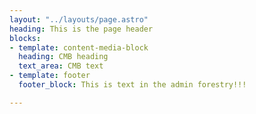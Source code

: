 ```yaml
---
layout: "../layouts/page.astro"
heading: This is the page header
blocks:
- template: content-media-block
  heading: CMB heading
  text_area: CMB text
- template: footer
  footer_block: This is text in the admin forestry!!!

---
```


